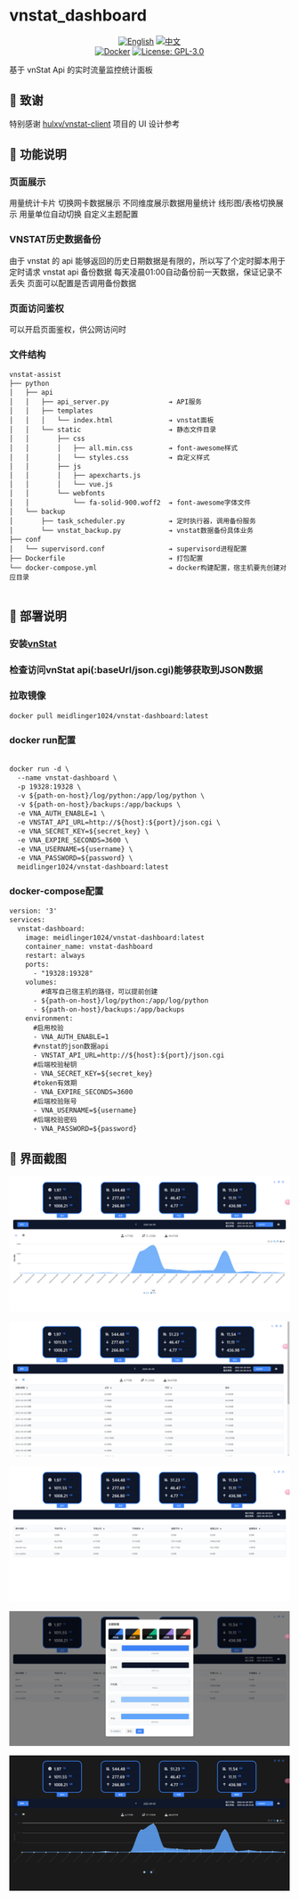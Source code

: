# vnstat_dashboard

<div align="center">

[![English](https://img.shields.io/badge/English-README-blue)](README_EN.md)
[![中文](https://img.shields.io/badge/中文-README-red)](README.md)
<br>
[![Docker](https://img.shields.io/badge/-Docker-2496ED?style=flat-square&logo=docker&logoColor=white)](https://hub.docker.com/r/meidlinger1024/vnstat-dashboard)
[![License: GPL-3.0](https://img.shields.io/badge/License-GPL%203.0-4CAF50?style=flat-square)](LICENSE)
</div>



基于 vnStat Api 的实时流量监控统计面板

## 🙏 致谢

特别感谢 [hulxv/vnstat-client](https://github.com/hulxv/vnstat-client) 项目的 UI 设计参考

## 🔰 功能说明

### 页面展示

用量统计卡片
切换网卡数据展示
不同维度展示数据用量统计
线形图/表格切换展示
用量单位自动切换
自定义主题配置

### VNSTAT历史数据备份

由于 vnstat 的 api 能够返回的历史日期数据是有限的，所以写了个定时脚本用于定时请求 vnstat api 备份数据
每天凌晨01:00自动备份前一天数据，保证记录不丢失
页面可以配置是否调用备份数据

### 页面访问鉴权

可以开启页面鉴权，供公网访问时

### 文件结构

```
vnstat-assist
├── python
│   ├── api
│   │   ├── api_server.py               ➔ API服务
│   │   ├── templates
│   │   │   └── index.html              ➔ vnstat面板
│   │   └── static                      ➔ 静态文件目录
│   │       ├── css
│   │       │   ├── all.min.css         ➔ font-awesome样式
│   │       │   └── styles.css          ➔ 自定义样式
│   │       ├── js
│   │       │   ├── apexcharts.js
│   │       │   └── vue.js
│   │       └── webfonts
│   │           └── fa-solid-900.woff2  ➔ font-awesome字体文件
│   └── backup
│       ├── task_scheduler.py           ➔ 定时执行器，调用备份服务
│       └── vnstat_backup.py            ➔ vnstat数据备份具体业务
├── conf
│   └── supervisord.conf                ➔ supervisord进程配置
├── Dockerfile                          ➔ 打包配置
└── docker-compose.yml                  ➔ docker构建配置，宿主机要先创建对应目录
  
```

## 🔧 部署说明

### 安装[vnStat](https://github.com/vergoh/vnstat)

### 检查访问vnStat api(:baseUrl/json.cgi)能够获取到JSON数据

### 拉取镜像

```
docker pull meidlinger1024/vnstat-dashboard:latest
```
### docker run配置

```

docker run -d \
  --name vnstat-dashboard \
  -p 19328:19328 \
  -v ${path-on-host}/log/python:/app/log/python \
  -v ${path-on-host}/backups:/app/backups \
  -e VNA_AUTH_ENABLE=1 \
  -e VNSTAT_API_URL=http://${host}:${port}/json.cgi \
  -e VNA_SECRET_KEY=${secret_key} \
  -e VNA_EXPIRE_SECONDS=3600 \
  -e VNA_USERNAME=${username} \
  -e VNA_PASSWORD=${password} \
  meidlinger1024/vnstat-dashboard:latest
```

### docker-compose配置
```
version: '3'
services:
  vnstat-dashboard:
    image: meidlinger1024/vnstat-dashboard:latest
    container_name: vnstat-dashboard
    restart: always
    ports:
      - "19328:19328"
    volumes:
        #填写自己宿主机的路径，可以提前创建
      - ${path-on-host}/log/python:/app/log/python
      - ${path-on-host}/backups:/app/backups
    environment:
      #启用校验
      - VNA_AUTH_ENABLE=1 
      #vnstat的json数据api 
      - VNSTAT_API_URL=http://${host}:${port}/json.cgi
      #后端校验秘钥
      - VNA_SECRET_KEY=${secret_key}
      #token有效期
      - VNA_EXPIRE_SECONDS=3600
      #后端校验账号
      - VNA_USERNAME=${username}
      #后端校验密码
      - VNA_PASSWORD=${password}
```

## 🧩 界面截图

![1](screenshots/1.png)

![2](screenshots/2.png)

![2](screenshots/3.png)

![2](screenshots/4.png)

![2](screenshots/5.png)
